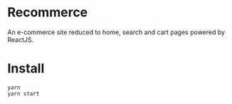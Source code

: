 # Recommerce

An e-commerce site reduced to home, search and cart pages powered by ReactJS.

# Install

```
yarn
yarn start
```
